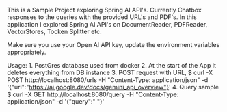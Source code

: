 This is a Sample Project exploring Spring AI API's. Currently Chatbox responses to the queries with the provided URL's and PDF's.
In this application I explored Spring AI API's on DocumentReader, PDFReader, VectorStores, Tocken Splitter etc.

Make sure you use your Open AI API key, update the environment variables appropriately.

Usage:
    1. PostGres database used from docker
    2. At the start of the App it deletes everything from DB instance
    3. POST request with URL, $ curl -X POST http://localhost:8080/urls -H "Content-Type: application/json" -d '{"url":"https://ai.google.dev/docs/gemini_api_overview"}'
    4. Query sample $ curl -X GET http://localhost:8080/query -H "Content-Type: application/json" -d '{"query":" <YOUR QUERY> "}'
